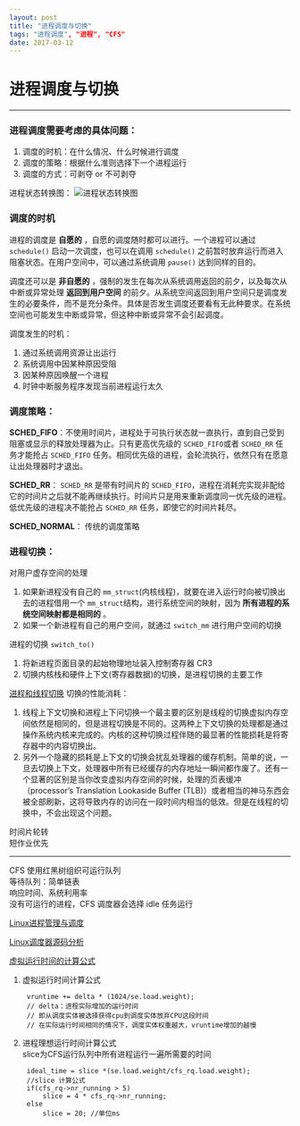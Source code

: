 ```yaml
---
layout: post
title: "进程调度与切换"
tags: "进程调度", "进程", "CFS"
date: 2017-03-12
---
```


# 进程调度与切换
----------
### 进程调度需要考虑的具体问题：  
1. 调度的时机：在什么情况、什么时候进行调度
2. 调度的策略：根据什么准则选择下一个进程运行
3. 调度的方式：可剥夺 or 不可剥夺 

进程状态转换图：
![进程状态转换图](http://i.imgur.com/AIPJunP.png)

### 调度的时机
进程的调度是 **自愿的** ，自愿的调度随时都可以进行。一个进程可以通过 `schedule()` 启动一次调度，也可以在调用 `schedule()` 之前暂时放弃运行而进入阻塞状态。在用户空间中，可以通过系统调用 `pause()` 达到同样的目的。 

调度还可以是 **非自愿的** ，强制的发生在每次从系统调用返回的前夕，以及每次从中断或异常处理 **返回到用户空间** 的前夕。从系统空间返回到用户空间只是调度发生的必要条件，而不是充分条件。具体是否发生调度还要看有无此种要求。在系统空间也可能发生中断或异常，但这种中断或异常不会引起调度。

调度发生的时机：  

1. 通过系统调用资源让出运行
2. 系统调用中因某种原因受阻
3. 因某种原因唤醒一个进程
4. 时钟中断服务程序发现当前进程运行太久

### 调度策略：  
**SCHED_FIFO**：不使用时间片，进程处于可执行状态就一直执行，直到自己受到阻塞或显示的释放处理器为止。只有更高优先级的 `SCHED_FIFO`或者 `SCHED_RR` 任务才能抢占 `SCHED_FIFO` 任务。相同优先级的进程，会轮流执行，依然只有在愿意让出处理器时才退出。  

**SCHED_RR**： `SCHED_RR` 是带有时间片的 `SCHED_FIFO`，进程在消耗完实现非配给它的时间片之后就不能再继续执行。时间片只是用来重新调度同一优先级的进程。低优先级的进程决不能抢占 `SCHED_RR` 任务，即使它的时间片耗尽。  

**SCHED_NORMAL**： 传统的调度策略

### 进程切换：  
对用户虚存空间的处理

1. 如果新进程没有自己的 `mm_struct`(内核线程)，就要在进入运行时向被切换出去的进程借用一个 `mm_struct`结构，进行系统空间的映射，因为 **所有进程的系统空间映射都是相同的** 。  
2. 如果一个新进程有自己的用户空间，就通过 `switch_mm` 进行用户空间的切换
  
进程的切换 `switch_to()`

1. 将新进程页面目录的起始物理地址装入控制寄存器 CR3 
2. 切换内核栈和硬件上下文(寄存器数据)的切换，是进程切换的主要工作


[进程和线程切换](http://www.cnblogs.com/kkshaq/p/4547725.html)
切换的性能消耗：

1. 线程上下文切换和进程上下问切换一个最主要的区别是线程的切换虚拟内存空间依然是相同的，但是进程切换是不同的。这两种上下文切换的处理都是通过操作系统内核来完成的。内核的这种切换过程伴随的最显著的性能损耗是将寄存器中的内容切换出。
2. 另外一个隐藏的损耗是上下文的切换会扰乱处理器的缓存机制。简单的说，一旦去切换上下文，处理器中所有已经缓存的内存地址一瞬间都作废了。还有一个显著的区别是当你改变虚拟内存空间的时候，处理的页表缓冲（processor’s Translation Lookaside Buffer (TLB)）或者相当的神马东西会被全部刷新，这将导致内存的访问在一段时间内相当的低效。但是在线程的切换中，不会出现这个问题。

时间片轮转  
短作业优先  

---

CFS 使用红黑树组织可运行队列  
等待队列：简单链表  
响应时间、系统利用率  
没有可运行的进程，CFS 调度器会选择 idle 任务运行  


[Linux进程管理与调度](https://github.com/gatieme/LDD-LinuxDeviceDrivers/tree/master/study/kernel/01-process)

[Linux调度器源码分析](http://www.cnblogs.com/tolimit/p/4303052.html)

[虚拟运行时间的计算公式](http://blog.csdn.net/ustc_dylan/article/details/7303851)

1. 虚拟运行时间计算公式

		vruntime += delta * (1024/se.load.weight);  
		// delta：进程实际增加的运行时间
		// 即从调度实体被选择获得cpu到调度实体放弃CPU这段时间
		// 在实际运行时间相同的情况下，调度实体权重越大，vruntime增加的越慢

2. 进程理想运行时间计算公式  
   slice为CFS运行队列中所有进程运行一遍所需要的时间  
		
		ideal_time = slice *(se.load.weight/cfs_rq.load.weight);
		//slice 计算公式
		if(cfs_rq->nr_running > 5)
			slice = 4 * cfs_rq->nr_running;
		else
 		   	slice = 20; //单位ms